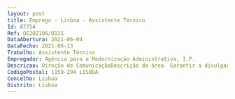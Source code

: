 ```yaml
--- 
layout: post
title: Emprego - Lisboa - Assistente Técnico
Id: 87754
Ref: OE202106/0131
DataAbertura: 2021-06-04
DataFecho: 2021-06-13
Trabalho: Assistente Técnico
Empregador: Agência para a Modernização Administrativa, I.P.
Descricao: Direção de ComunicaçãoDescrição da área  Garantir a divulgação das marcas, produtos e projetos, de âmbito interno ou externo  produção de conteúdos  produção de elementos de imagem e sinalética  elemento de imagem e organização de eventos  gestão de canais (Corporate TV  Rede de Lojas e Espaços Cidadão  contas em redes sociais e sites institucionais).
CodigoPostal: 1150-294 LISBOA
Concelho: Lisboa
Distrito: Lisboa
--- 
```

